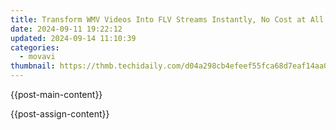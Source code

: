 ```yaml
---
title: Transform WMV Videos Into FLV Streams Instantly, No Cost at All Using Our Service!
date: 2024-09-11 19:22:12
updated: 2024-09-14 11:10:39
categories:
  - movavi
thumbnail: https://thmb.techidaily.com/d04a298cb4efeef55fca68d7eaf14aa0f3c43f69fcef497082e91bf17afd4582.jpg
---
```


{{post-main-content}}

<ins class="adsbygoogle"
     style="display:block"
     data-ad-format="autorelaxed"
     data-ad-client="ca-pub-7571918770474297"
     data-ad-slot="1223367746"></ins>

{{post-assign-content}}

<ins class="adsbygoogle"
     style="display:block"
     data-ad-client="ca-pub-7571918770474297"
     data-ad-slot="8358498916"
     data-ad-format="auto"
     data-full-width-responsive="true"></ins>
